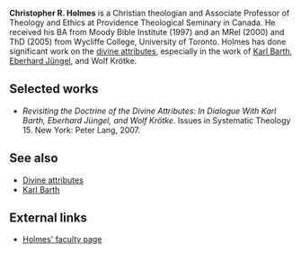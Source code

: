 **Christopher R. Holmes** is a Christian theologian and Associate
Professor of Theology and Ethics at Providence Theological Seminary
in Canada. He received his BA from Moody Bible Institute (1997) and
an MRel (2000) and ThD (2005) from Wycliffe College, University of
Toronto. Holmes has done significant work on the
[divine attributes](Divine_attributes "Divine attributes"),
especially in the work of [Karl Barth](Karl_Barth "Karl Barth"),
[Eberhard Jüngel](Eberhard_Jüngel "Eberhard Jüngel"), and Wolf
Krötke.

## Selected works

-   *Revisiting the Doctrine of the Divine Attributes: In Dialogue With Karl Barth, Eberhard Jüngel, and Wolf Krötke*.
    Issues in Systematic Theology 15. New York: Peter Lang, 2007.

## See also

-   [Divine attributes](Divine_attributes "Divine attributes")
-   [Karl Barth](Karl_Barth "Karl Barth")

## External links

-   [Holmes' faculty page](http://prov.ca/profiles/profile.aspx?name=Christopher+Holmes)



